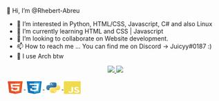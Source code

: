  👋 Hi, I’m @Rhebert-Abreu
 
 - 👀 I’m interested in Python, HTML/CSS, Javascript, C# and also Linux
 - 🌱 I’m currently learning HTML and CSS | Javascript
 - 💞️ I’m looking to collaborate on Website development.
 - 📫 How to reach me ... You can find me on Discord -> Juicyy#0187 :)
 - 🐧 I use Arch btw 

<div align="center">
  <a href="https://github.com/Rhebert-Abreu">
  <img height="180em" src="https://github-readme-stats.vercel.app/api?username=Rhebert-Abreu&show_icons=true&theme=dark&include_all_commits=true&count_private=true"/>
  <img height="180em" src="https://github-readme-stats.vercel.app/api/top-langs/?username=Rhebert-Abreu&layout=compact&langs_count=7&theme=dark"/>
</div>

 <div style="display: inline_block"><br>
 <img align="center" alt="Rhebert-HTML" height="30" width="40" src="https://raw.githubusercontent.com/devicons/devicon/master/icons/html5/html5-original.svg">
 
 <img align="center" alt="Rhebert-CSS" height="30" width="40" src="https://raw.githubusercontent.com/devicons/devicon/master/icons/css3/css3-original.svg">

<img align="center" alt="Rhebert-Python" height="30" width="40" src="https://raw.githubusercontent.com/devicons/devicon/master/icons/python/python-original.svg">

<img align="center" alt="Rhebert-Js" height="30" width="40" src="https://raw.githubusercontent.com/devicons/devicon/master/icons/javascript/javascript-plain.svg">

